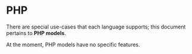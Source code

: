# PHP
There are special use-cases that each language supports; this document pertains to **PHP models**.

At the moment, PHP models have no specific features.
